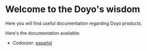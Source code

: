 # Welcome to the Doyo's wisdom

Here you will find useful documentation regarding Doyo products.

Here's the documentation available:

- Codoozer: [español](spanish/codoozer)
